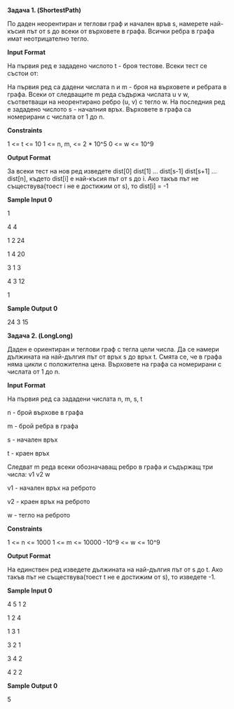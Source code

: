 **Задача 1. (ShortestPath)**

По даден неорентиран и теглови граф и начален връв s, намерете най-късия път от s до всеки от върховете в графа. Всички ребра в графа имат неотрицателно тегло.

**Input Format**

На първия ред е зададено числото t - броя тестове. Всеки тест се състои от:

На първия ред са дадени числата n и m - броя на върховете и ребрата в графа. Всеки от следващите m реда съдържа числата u v w, съответващи на неорентирано ребро (u, v) с тегло w. На последния ред е зададено числото s - началния връх. Върховете в графа са номерирани с числата от 1 до n.

**Constraints**

1 <= t <= 10
1 <= n, m, <= 2 * 10^5
0 <= w <= 10^9

**Output Format**

За всеки тест на нов ред изведете dist[0] dist[1] ... dist[s-1] dist[s+1] ... dist[n], където dist[i] е най-късия път от s до i. Ако такъв път не съществува(тоест i не е достижим от s), то dist[i] = -1

**Sample Input 0**

1

4 4

1 2 24

1 4 20

3 1 3

4 3 12

1

**Sample Output 0**

24 3 15





**Задача 2. (LongLong)**

Даден е ориентиран и теглови граф с тегла цели числа. Да се намери дължината на най-дългия път от връх s до връх t. Смята се, че в графа няма цикли с положителна цена. Върховете на графа са номерирани с числата от 1 до n.

**Input Format**

На първия ред са зададени числата n, m, s, t

n - брой върхове в графа

m - брой ребра в графа

s - начален връх

t - краен връх

Следват m реда всеки обозначаващ ребро в графа и съдържащ три числа: v1 v2 w

v1 - начален връх на реброто

v2 - краен връх на реброто

w - тегло на реброто

**Constraints**

1 <= n <= 1000
1 <= m <= 10000
-10^9 <= w <= 10^9


**Output Format**

На единствен ред изведете дължината на най-дългия път от s до t. Ако такъв път не съществува(тоест t не е достижим от s), то изведете -1.

**Sample Input 0**

4 5 1 2

1 2 4

1 3 1

3 2 1

3 4 2

4 2 2

**Sample Output 0**

5
